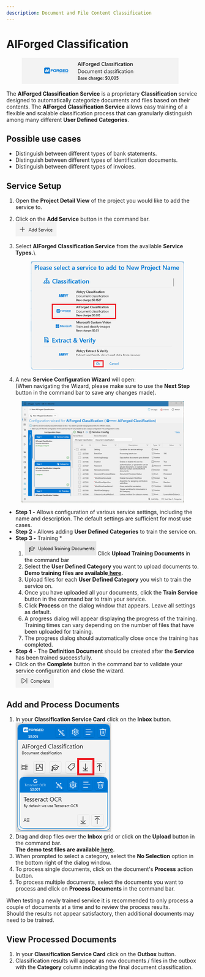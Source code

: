 ```yaml
---
description: Document and File Content Classification
---
```


# AIForged Classification

<figure><img src="../../.gitbook/assets/image (56) (1) (1) (1).png" alt=""><figcaption></figcaption></figure>

The **AIForged Classification Service** is a proprietary **Classification** service designed to automatically categorize documents and files based on their contents. The **AIForged Classification Service** allows easy training of a flexible and scalable classification process that can granularly distinguish among many different **User Defined Categories**.

## Possible use cases

* Distinguish between different types of bank statements.
* Distinguish between different types of Identification documents.
* Distinguish between different types of invoices.

## Service Setup

1. Open the **Project Detail View** of the project you would like to add the service to.
2. Click on the **Add Service** button in the command bar.\
   ![](<../../.gitbook/assets/image (82) (2).png>)
3.  Select **AIForged Classification Service** from the available **Service Types.**\\

    <figure><img src="../../.gitbook/assets/image (30) (4).png" alt=""><figcaption></figcaption></figure>
4. A new **Service Configuration Wizard** will open:\
   (When navigating the Wizard, please make sure to use the **Next Step** button in the command bar to save any changes made).

<figure><img src="../../.gitbook/assets/image (85) (1).png" alt=""><figcaption></figcaption></figure>

* **Step 1** **-** Allows configuration of various service settings, including the name and description. The default settings are sufficient for most use cases.
* **Step 2 -** Allows adding **User Defined Categories** to train the service on.
* **Step 3 -** Training \*
  1. ![](<../../.gitbook/assets/33 (1) (2) (1) (1) (1) (1) (1) (1) (1) (2).png>) Click **Upload Training Documents** in the command bar
  2. Select the **User Defined Category** you want to upload documents to.\
     **Demo training files are available**[ **here**](https://docs.aiforged.com/DemoDocuments/AIForged%20Classification%20%20Testing.zip)**.**
  3. Upload files for each **User Defined Category** you wish to train the service on.
  4. Once you have uploaded all your documents, click the **Train Service** button in the command bar to train your service.
  5. Click **Process** on the dialog window that appears. Leave all settings as default.
  6. A progress dialog will appear displaying the progress of the training.\
     Training times can vary depending on the number of files that have been uploaded for training.
  7. The progress dialog should automatically close once the training has completed.
* **Step 4** - The **Definition Document** should be created after the **Service** has been trained successfully.
* Click on the **Complete** button in the command bar to validate your service configuration and close the wizard.\
  ![](<../../.gitbook/assets/image (84) (1).png>)

## Add and Process Documents

1. In your **Classification Service Card** click on the **Inbox** button.\
   ![](<../../.gitbook/assets/image (86) (2).png>)
2. Drag and drop files over the **Inbox** grid or click on the **Upload** button in the command bar.\
   **The demo test files are available**[ **here**](https://docs.aiforged.com/DemoDocuments/AIForged%20Classification%20Training.zip)**.**
3. When prompted to select a category, select the **No Selection** option in the bottom right of the dialog window.
4. To process single documents, click on the document's **Process** action button.
5. To process multiple documents, select the documents you want to process and click on **Process Documents** in the command bar.

When testing a newly trained service it is recommended to only process a couple of documents at a time and to review the process results.\
Should the results not appear satisfactory, then additional documents may need to be trained.

## View Processed Documents

1. In your **Classification Service Card** click on the **Outbox** button.
2. Classification results will appear as new documents / files in the outbox with the **Category** column indicating the final document classification.

